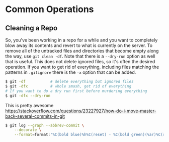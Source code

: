 Common Operations
=================

Cleaning a Repo
---------------
So, you've been working in a repo for a while and you want to completely blow
away its contents and revert to what is currently on the server. To remove all
of the untracked files and directories that become empty along the way, use `git
clean -df`. Note that there is a `--dry-run` option as well that is useful. This
does not delete ignored files, so it's often the desired operation. If you want
to get rid of everything, including files matching the patterns in `.gitignore`
there is the `-x` option that can be added.
```bash
$ git -df           # delete everything but ignored files
$ git -dfx          # whole smash, get rid of everything
# If you want to do a dry run first before murdering everything
$ git -dfx --dry-run
```
This is pretty awesome
https://stackoverflow.com/questions/23227927/how-do-i-move-master-back-several-commits-in-git
```bash
$ git log --graph --abbrev-commit \
	--decorate \
	--format=format:'%C(bold blue)%h%C(reset) - %C(bold green)(%ar)%C(reset) %C(white)%s%C(reset) %C(dim white)- %an%C(reset)%C(bold yellow)%d%C(reset)' --all
```
